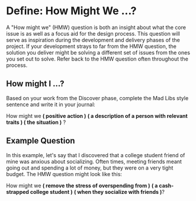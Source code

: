 # Define: How Might We ...?
A "How might we" (HMW) question is both an insight about what the core issue is as well as a focus aid for the design process. This question will serve as inspiration during the development and delivery phases of the project. If your development strays to far from the HMW question, the solution you deliver might be solving a different set of issues from the ones you set out to solve. Refer back to the HMW question often throughout the process.

## How might I ...?
Based on your work from the Discover phase, complete the Mad Libs style sentence and write it in your journal:

How might we **( positive action )** **( a description of a person with relevant traits ) ( the situation )** ?

## Example Question  
In this example, let's say that I discovered that a college student friend of mine was anxious about socializing. Often times, meeting friends meant going out and spending a lot of money, but they were on a very tight budget. The HMW question might look like this:

How might we **( remove the stress of overspending from )** **( a cash-strapped college student )** **( when they socialize with friends )**?